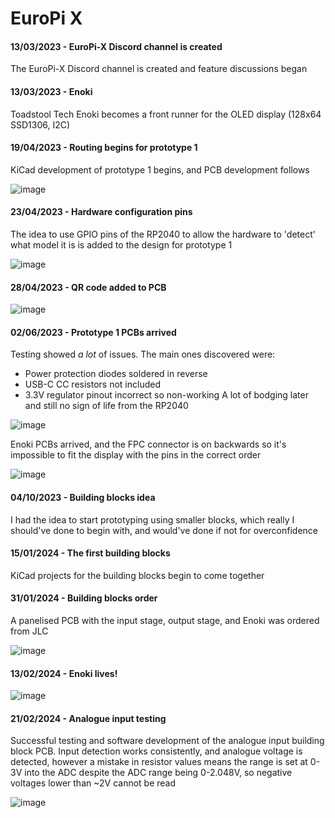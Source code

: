 # EuroPi X

#### 13/03/2023 - EuroPi-X Discord channel is created
The EuroPi-X Discord channel is created and feature discussions began

#### 13/03/2023 - Enoki
Toadstool Tech Enoki becomes a front runner for the OLED display (128x64 SSD1306, I2C)

#### 19/04/2023 - Routing begins for prototype 1
KiCad development of prototype 1 begins, and PCB development follows

![image](https://github.com/roryjamesallen/EuroPi/assets/79809962/7c565093-3bae-4b18-a76a-cdc466a3cfea)

#### 23/04/2023 - Hardware configuration pins
The idea to use GPIO pins of the RP2040 to allow the hardware to 'detect' what model it is is added to the design for prototype 1

![image](https://github.com/roryjamesallen/EuroPi/assets/79809962/a35759b2-12fd-4330-9e7f-8c54f81d3ee8)

#### 28/04/2023 - QR code added to PCB
![image](https://github.com/roryjamesallen/EuroPi/assets/79809962/4e3c1ff9-d688-467a-990b-833684b4906d)

#### 02/06/2023 - Prototype 1 PCBs arrived
Testing showed *a lot* of issues. The main ones discovered were:
- Power protection diodes soldered in reverse
- USB-C CC resistors not included
- 3.3V regulator pinout incorrect so non-working
A lot of bodging later and still no sign of life from the RP2040

![image](https://github.com/roryjamesallen/EuroPi/assets/79809962/975e607d-b74b-45a0-bb2a-64489c14d2bc)

Enoki PCBs arrived, and the FPC connector is on backwards so it's impossible to fit the display with the pins in the correct order

![image](https://github.com/roryjamesallen/EuroPi/assets/79809962/fb9f99c1-0c01-4968-b200-e23ba742d63e)

#### 04/10/2023 - Building blocks idea
I had the idea to start prototyping using smaller blocks, which really I should've done to begin with, and would've done if not for overconfidence

#### 15/01/2024 - The first building blocks
KiCad projects for the building blocks begin to come together

#### 31/01/2024 - Building blocks order
A panelised PCB with the input stage, output stage, and Enoki was ordered from JLC

![image](https://github.com/roryjamesallen/EuroPi/assets/79809962/9011a8ff-97ef-4ec7-beaa-0a3b44cd65ce)

#### 13/02/2024 - Enoki lives!
![image](https://github.com/roryjamesallen/EuroPi/assets/79809962/65c8164e-f000-4cd5-a37c-f7de7897abff)

#### 21/02/2024 - Analogue input testing
Successful testing and software development of the analogue input building block PCB. Input detection works consistently, and analogue voltage is detected, however a mistake in resistor values means the range is set at 0-3V into the ADC despite the ADC range being 0-2.048V, so negative voltages lower than ~2V cannot be read

![image](https://github.com/roryjamesallen/EuroPi/assets/79809962/fcf70bad-958e-4776-b045-4cc93729183d)
